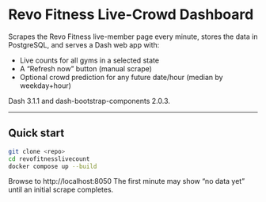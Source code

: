 # Revo Fitness Live-Crowd Dashboard

Scrapes the Revo Fitness live-member page every minute, stores the data in PostgreSQL, and serves a Dash web app with:

* Live counts for all gyms in a selected state  
* A “Refresh now” button (manual scrape)  
* Optional crowd prediction for any future date/hour (median by weekday+hour)  

Dash 3.1.1 and dash-bootstrap-components 2.0.3.

---

## Quick start

```bash
git clone <repo>
cd revofitnesslivecount
docker compose up --build
```
Browse to http://localhost:8050
The first minute may show “no data yet” until an initial scrape completes.
